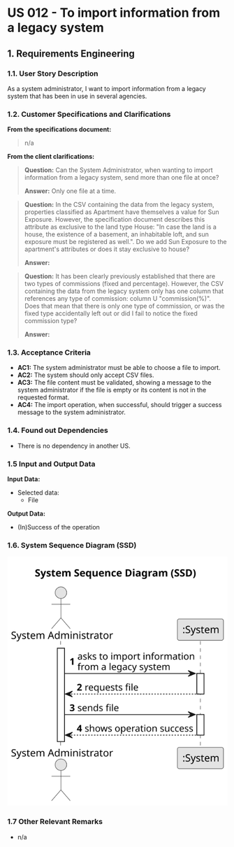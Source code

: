 # US 012 - To import information from a legacy system

## 1. Requirements Engineering


### 1.1. User Story Description

As a system administrator, I want to import information from a legacy system that has been in use in several agencies.



### 1.2. Customer Specifications and Clarifications 


**From the specifications document:**

> n/a 



**From the client clarifications:**

> **Question:** Can the System Administrator, when wanting to import information from a legacy system, send more than one file at once?
>  
> **Answer:** Only one file at a time.


> **Question:** In the CSV containing the data from the legacy system, properties classified as Apartment have themselves a value for Sun Exposure. However, the specification document describes this attribute as exclusive to the land type House: "In case the land is a house, the existence of a basement, an inhabitable loft, and sun exposure must be registered as well.". Do we add Sun Exposure to the apartment's attributes or does it stay exclusive to house?
>  
> **Answer:**


> **Question:** It has been clearly previously established that there are two types of commissions (fixed and percentage). However, the CSV containing the data from the legacy system only has one column that references any type of commission: column U "commission(%)". Does that mean that there is only one type of commission, or was the fixed type accidentally left out or did I fail to notice the fixed commission type?
> 
> **Answer:**


### 1.3. Acceptance Criteria


* **AC1:** The system administrator must be able to choose a file to import.
* **AC2:** The system should only accept CSV files.
* **AC3:** The file content must be validated, showing a message to the system administrator if the file is empty or its content is not in the requested format.
* **AC4:** The import operation, when successful, should trigger a success message to the system administrator.


### 1.4. Found out Dependencies


* There is no dependency in another US. 


### 1.5 Input and Output Data


**Input Data:**

* Selected data:
	* File 


**Output Data:**

* (In)Success of the operation

### 1.6. System Sequence Diagram (SSD)


![System Sequence Diagram](svg/us012-system-sequence-diagram.svg)


### 1.7 Other Relevant Remarks

* n/a